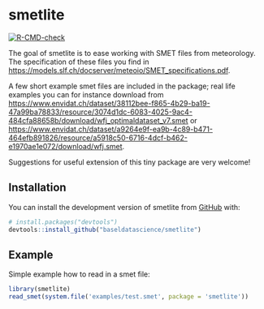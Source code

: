
# smetlite

<!-- badges: start -->
[![R-CMD-check](https://github.com/baseldatascience/smetlite/actions/workflows/R-CMD-check.yaml/badge.svg)](https://github.com/baseldatascience/smetlite/actions/workflows/R-CMD-check.yaml)
<!-- badges: end -->

The goal of smetlite is to ease working with SMET files from meteorology.
The specification of these files you find in
https://models.slf.ch/docserver/meteoio/SMET_specifications.pdf.

A few short example smet files are included in the package;
real life examples you can for instance download from 
https://www.envidat.ch/dataset/38112bee-f865-4b29-ba19-47a99ba78833/resource/3074d1dc-6083-4025-9ac4-484cfa88658b/download/wfj_optimaldataset_v7.smet
or https://www.envidat.ch/dataset/a9264e9f-ea9b-4c89-b471-464efb891826/resource/a5918c50-6716-4dcf-b462-e1970ae1e072/download/wfj.smet.

Suggestions for useful extension of this tiny package are very welcome!

## Installation

You can install the development version of smetlite from [GitHub](https://github.com/) with:

``` r
# install.packages("devtools")
devtools::install_github("baseldatascience/smetlite")
```

## Example

Simple example how to read in a smet file:

``` r
library(smetlite)
read_smet(system.file('examples/test.smet', package = 'smetlite'))
```
